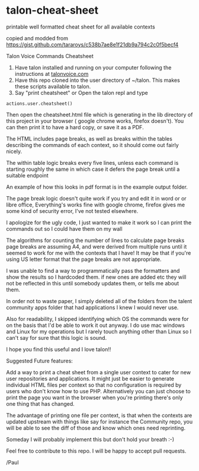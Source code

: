 # talon-cheat-sheet
printable well formatted cheat sheet for all available contexts

copied and modded from https://gist.github.com/tararoys/c538b7ae8e1f21db9a794c2c0f5becf4

Talon Voice Commands Cheatsheet


1. Have talon installed and running on your computer following the instructions at [talonvoice.com](https://talonvoice.com/docs/index.html#getting-started)
2. Have this repo cloned  into the user directory of ~/talon.  This makes these scripts available to talon.
3. Say "print cheatsheet" or Open the talon repl and type

```
actions.user.cheatsheet()
```

Then open the cheatsheet.html file  which is generating in the lib directory of this project in your browser ( google chrome works, firefox doesn't).
You can then print it to have a hard copy, or save it as a PDF.

The HTML includes page breaks,  as well as breaks within the tables describing the commands of each context, so it should come out fairly nicely.

The within table logic breaks every five lines,  unless each command is starting roughly the same in which case it defers the page break until a suitable endpoint

An example of how this looks  in pdf format is in the example output folder.

The page break logic doesn't quite work if you try and edit it in word or or libre office, 
Everything's works fine with  google chrome,  firefox gives me some kind of security error,  I've not tested elsewhere.

I apologize for the ugly code, I just wanted to make it work so I can print the commands out so I could have them on my wall

The algorithms for  counting the number of lines to calculate page breaks page breaks are assuming A4,
and were derived from multiple runs until it seemed to work for me with the contexts that I have!
It may be that if you're using US letter format that the page breaks are not appropriate.

 I was unable to find a way to programmatically pass the formatters and show the results so I hardcoded them.
 if new ones are added etc they will not be reflected in this until somebody updates them,  or tells me about them.



In order not to waste paper,  I simply deleted all of the folders from the talent community apps folder  that had applications I knew I would never use.

Also for readability,  I  skipped identifying which OS the commands were for on the basis that  I'd be able to work it out anyway.
I do use mac windows and Linux for my operations but I rarely touch anything other than Linux so I can't say for sure that  this logic is sound.

I hope you find this useful and I love talon!!



Suggested Future features:

Add a way to print a  cheat sheet from a single user context to cater for new user repositories and applications.
It might just be easier to generate individual HTML files per context so that no configuration is required  by users who don't know how to use PHP.
Alternatively you can just choose to print the page you want in the browser when you're printing there's only one thing  that has changed.

The advantage of printing one file per context,  is that when the contexts are updated upstream with things like say for instance the Community repo,
 you will be able to see the diff of those and know which ones need reprinting.

Someday I will probably implement this but don't hold your breath :-)

Feel free to contribute to this repo.  I will be happy to accept pull requests.

/Paul
